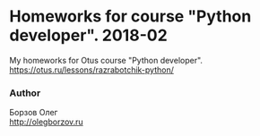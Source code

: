 # Homeworks for course "Python developer". 2018-02
My homeworks for Otus course "Python developer".<br>
https://otus.ru/lessons/razrabotchik-python/

### Author
Борзов Олег<br>
http://olegborzov.ru
